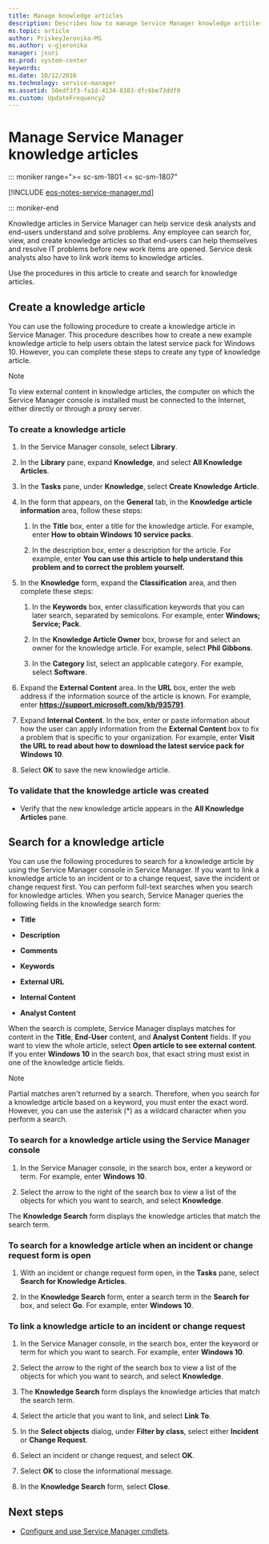 ```yaml
---
title: Manage knowledge articles
description: Describes how to manage Service Manager knowledge articles.
ms.topic: article
author: PriskeyJeronika-MS
ms.author: v-gjeronika
manager: jsuri
ms.prod: system-center
keywords:
ms.date: 10/12/2016
ms.technology: service-manager
ms.assetid: 50edf3f3-fa1d-4134-8383-dfc6be73ddf0
ms.custom: UpdateFrequency2
---
```


# Manage Service Manager knowledge articles

::: moniker range=">= sc-sm-1801 <= sc-sm-1807"

[!INCLUDE [eos-notes-service-manager.md](../includes/eos-notes-service-manager.md)]

::: moniker-end

Knowledge articles in Service Manager can help service desk analysts and end-users understand and solve problems. Any employee can search for, view, and create knowledge articles so that end-users can help themselves and resolve IT problems before new work items are opened. Service desk analysts also have to link work items to knowledge articles.

Use the procedures in this article to create and search for knowledge articles.

## Create a knowledge article

You can use the following procedure to create a knowledge article in Service Manager. This procedure describes how to create a new example knowledge article to help users obtain the latest service pack for Windows 10. However, you can complete these steps to create any type of knowledge article.

> [!NOTE]
> To view external content in knowledge articles, the computer on which the Service Manager console is installed must be connected to the Internet, either directly or through a proxy server.

### To create a knowledge article

1.  In the Service Manager console, select **Library**.

2.  In the **Library** pane, expand **Knowledge**, and select **All Knowledge Articles**.

3.  In the **Tasks** pane, under **Knowledge**, select **Create Knowledge Article**.

4.  In the form that appears, on the **General** tab, in the **Knowledge article information** area, follow these steps:

    1.  In the **Title** box, enter a title for the knowledge article. For example, enter **How to obtain Windows 10 service packs**.

    2.  In the description box, enter a description for the article. For example, enter **You can use this article to help understand this problem and to correct the problem yourself.**

5.  In the **Knowledge** form, expand the **Classification** area, and then complete these steps:

    1.  In the **Keywords** box, enter classification keywords that you can later search, separated by semicolons. For example, enter **Windows; Service; Pack**.

    2.  In the **Knowledge Article Owner** box, browse for and select an owner for the knowledge article. For example, select **Phil Gibbons**.

    3.  In the **Category** list, select an applicable category. For example, select **Software**.

6.  Expand the **External Content** area. In the **URL** box, enter the web address if the information source of the article is known. For example, enter **https://support.microsoft.com/kb/935791**.

7.  Expand **Internal Content**. In the box, enter or paste information about how the user can apply information from the **External Content** box to fix a problem that is specific to your organization. For example, enter **Visit the URL to read about how to download the latest service pack for Windows 10**.

8.  Select **OK** to save the new knowledge article.

### To validate that the knowledge article was created

-   Verify that the new knowledge article appears in the **All Knowledge Articles** pane.



## Search for a knowledge article
You can use the following procedures to search for a knowledge article by using the Service Manager console in Service Manager. If you want to link a knowledge article to an incident or to a change request, save the incident or change request first. You can perform full-text searches when you search for knowledge articles. When you search, Service Manager queries the following fields in the knowledge search form:

-   **Title**

-   **Description**

-   **Comments**

-   **Keywords**

-   **External URL**

-   **Internal Content**

-   **Analyst Content**

When the search is complete, Service Manager displays matches for content in the **Title**, **End-User** content, and **Analyst Content** fields. If you want to view the whole article, select **Open article to see external content**. If you enter **Windows 10** in the search box, that exact string must exist in one of the knowledge article fields.

> [!NOTE]
> Partial matches aren't returned by a search. Therefore, when you search for a knowledge article based on a keyword, you must enter the exact word. However, you can use the asterisk (&#42;) as a wildcard character when you perform a search.

### To search for a knowledge article using the Service Manager console

1.  In the Service Manager console, in the search box, enter a keyword or term. For example, enter **Windows 10**.

2.  Select the arrow to the right of the search box to view a list of the objects for which you want to search, and select **Knowledge**.

The **Knowledge Search** form displays the knowledge articles that match the search term.

### To search for a knowledge article when an incident or change request form is open

1.  With an incident or change request form open, in the **Tasks** pane, select **Search for Knowledge Articles**.

2.  In the **Knowledge Search** form, enter a search term in the **Search for** box, and select **Go**. For example, enter **Windows 10**.

### To link a knowledge article to an incident or change request

1.  In the Service Manager console, in the search box, enter the keyword or term for which you want to search. For example, enter **Windows 10**.

2.  Select the arrow to the right of the search box to view a list of the objects for which you want to search, and select **Knowledge**.

3.  The **Knowledge Search** form displays the knowledge articles that match the search term.

4.  Select the article that you want to link, and select **Link To**.

5.  In the **Select objects** dialog, under **Filter by class**, select either **Incident** or **Change Request**.

6.  Select an incident or change request, and select **OK**.

7.  Select **OK** to close the informational message.

8.  In the **Knowledge Search** form, select **Close**.

## Next steps

- [Configure and use Service Manager cmdlets](sm-cmdlets.md).
